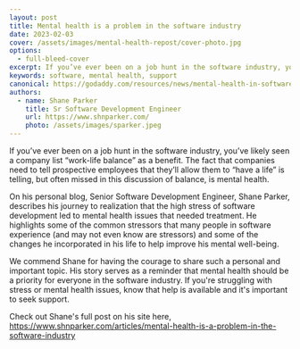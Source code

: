 ```yaml
---
layout: post
title: Mental health is a problem in the software industry
date: 2023-02-03
cover: /assets/images/mental-health-repost/cover-photo.jpg
options:
  - full-bleed-cover
excerpt: If you’ve ever been on a job hunt in the software industry, you’ve likely seen a company list “work-life balance” as a benefit. The fact that companies need to tell prospective employees that they’ll allow them to “have a life” is telling, but often missed in this discussion of balance, is mental health.
keywords: software, mental health, support
canonical: https://godaddy.com/resources/news/mental-health-in-software-industry
authors:
  - name: Shane Parker
    title: Sr Software Development Engineer
    url: https://www.shnparker.com/
    photo: /assets/images/sparker.jpeg
---
```


If you’ve ever been on a job hunt in the software industry, you’ve likely seen a company list “work-life balance” as a benefit. The fact that companies need to tell prospective employees that they’ll allow them to “have a life” is telling, but often missed in this discussion of balance, is mental health.

On his personal blog, Senior Software Development Engineer, Shane Parker, describes his journey to realization that the high stress of software development led to mental health issues that needed treatment. He highlights some of the common stressors that many people in software experience (and may not even know are stressors) and some of the changes he incorporated in his life to help improve his mental well-being.

We commend Shane for having the courage to share such a personal and important topic. His story serves as a reminder that mental health should be a priority for everyone in the software industry. If you're struggling with stress or mental health issues, know that help is available and it's important to seek support.

Check out Shane's full post on his site here, <https://www.shnparker.com/articles/mental-health-is-a-problem-in-the-software-industry>
